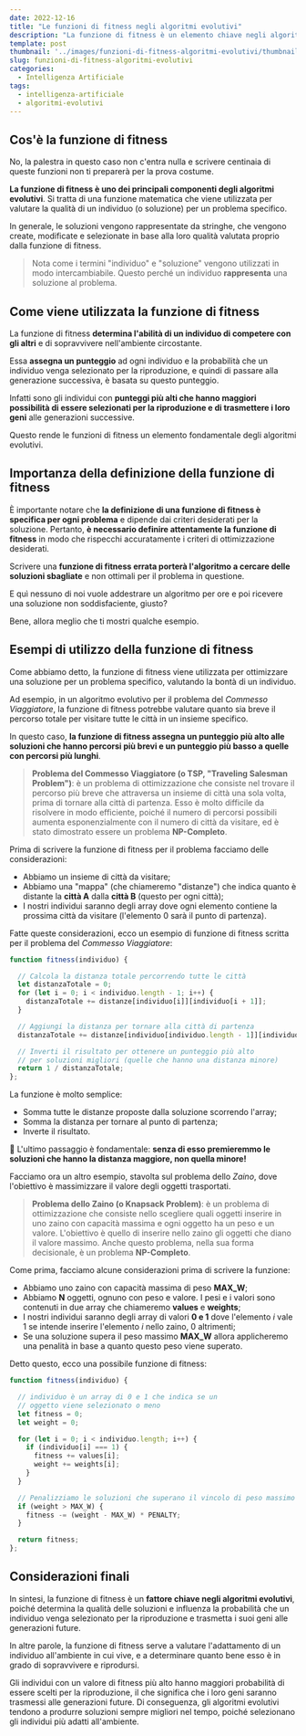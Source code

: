 ```yaml
---
date: 2022-12-16
title: "Le funzioni di fitness negli algoritmi evolutivi"
description: "La funzione di fitness è un elemento chiave negli algoritmi evolutivi. Scopri come viene utilizzata per valutare le soluzioni e perché è così importante nella selezione per la riproduzione."
template: post
thumbnail: '../images/funzioni-di-fitness-algoritmi-evolutivi/thumbnail.jpg'
slug: funzioni-di-fitness-algoritmi-evolutivi
categories:
  - Intelligenza Artificiale
tags:
  - intelligenza-artificiale
  - algoritmi-evolutivi
---
```


## Cos'è la funzione di fitness

No, la palestra in questo caso non c'entra nulla e scrivere centinaia di queste funzioni
non ti preparerà per la prova costume.

**La funzione di fitness è uno dei principali componenti degli algoritmi evolutivi**. Si tratta di una funzione matematica che viene utilizzata per valutare la qualità di un individuo (o soluzione) per un problema specifico.

In generale, le soluzioni vengono rappresentate da stringhe, che vengono create, modificate e selezionate in base alla loro qualità valutata proprio dalla funzione di fitness.

> Nota come i termini "individuo" e "soluzione" vengono utilizzati in modo intercambiabile.
> Questo perché un individuo **rappresenta** una soluzione al problema.

## Come viene utilizzata la funzione di fitness

La funzione di fitness **determina l'abilità di un individuo di competere con gli altri** e di sopravvivere nell'ambiente circostante.

Essa **assegna un punteggio** ad ogni individuo e la probabilità che un individuo venga selezionato per la riproduzione, e quindi di passare alla generazione successiva, è basata su questo punteggio.

Infatti sono gli individui con **punteggi più alti che hanno maggiori possibilità di essere selezionati per la riproduzione e di trasmettere i loro geni** alle generazioni successive.

Questo rende le funzioni di fitness un elemento fondamentale degli algoritmi evolutivi.

## Importanza della definizione della funzione di fitness

È importante notare che **la definizione di una funzione di fitness è specifica per ogni problema** e dipende dai criteri desiderati per la soluzione.
Pertanto, **è necessario definire attentamente la funzione di fitness** in modo che rispecchi accuratamente i criteri di ottimizzazione desiderati.

Scrivere una **funzione di fitness errata porterà l'algoritmo a cercare delle soluzioni sbagliate** e non ottimali per il problema in questione.

E quì nessuno di noi vuole addestrare un algoritmo per ore e poi ricevere una soluzione non soddisfaciente, giusto?

Bene, allora meglio che ti mostri qualche esempio.

## Esempi di utilizzo della funzione di fitness

Come abbiamo detto, la funzione di fitness viene utilizzata per ottimizzare una soluzione per un problema specifico, valutando la bontà di un individuo.

Ad esempio, in un algoritmo evolutivo per il problema del _Commesso Viaggiatore_, la funzione di fitness potrebbe valutare quanto sia breve il percorso totale per visitare tutte le città in un insieme specifico.

In questo caso, **la funzione di fitness assegna un punteggio più alto alle soluzioni che hanno percorsi più brevi e un punteggio più basso a quelle con percorsi più lunghi**.

> **Problema del Commesso Viaggiatore (o TSP, "Traveling Salesman Problem")**: è un problema di ottimizzazione che consiste nel trovare il percorso più breve che attraversa un insieme di città una sola volta, prima di tornare alla città di partenza.
> Esso è molto difficile da risolvere in modo efficiente, poiché il numero di percorsi possibili aumenta esponenzialmente con il numero di città da visitare, ed è stato dimostrato essere un problema **NP-Completo**.

Prima di scrivere la funzione di fitness per il problema facciamo delle considerazioni:

* Abbiamo un insieme di città da visitare;
* Abbiamo una "mappa" (che chiameremo "distanze") che indica quanto è distante la **città A** dalla **città B** (questo per ogni città);
* I nostri individui saranno degli array dove ogni elemento contiene la prossima città da visitare (l'elemento 0 sarà il punto di partenza).

Fatte queste considerazioni, ecco un esempio di funzione di fitness scritta per il problema del _Commesso Viaggiatore_:

```javascript
function fitness(individuo) {

  // Calcola la distanza totale percorrendo tutte le città
  let distanzaTotale = 0;
  for (let i = 0; i < individuo.length - 1; i++) { 
    distanzaTotale += distanze[individuo[i]][individuo[i + 1]];
  }

  // Aggiungi la distanza per tornare alla città di partenza
  distanzaTotale += distanze[individuo[individuo.length - 1]][individuo[0]];

  // Inverti il risultato per ottenere un punteggio più alto
  // per soluzioni migliori (quelle che hanno una distanza minore)
  return 1 / distanzaTotale;
};
```

La funzione è molto semplice:

* Somma tutte le distanze proposte dalla soluzione scorrendo l'array;
* Somma la distanza per tornare al punto di partenza;
* Inverte il risultato.

🚨 L'ultimo passaggio è fondamentale: **senza di esso premieremmo le soluzioni che hanno la distanza maggiore, non quella minore!**

Facciamo ora un altro esempio, stavolta sul problema dello _Zaino_, dove l'obiettivo è massimizzare il valore degli oggetti trasportati.

> **Problema dello Zaino (o Knapsack Problem)**: è un problema di ottimizzazione che consiste nello scegliere quali oggetti inserire in uno zaino con capacità massima
> e ogni oggetto ha un peso e un valore. L'obiettivo è quello di inserire nello zaino gli oggetti che diano il valore massimo. Anche questo problema, nella sua forma decisionale, è un problema **NP-Completo**.

Come prima, facciamo alcune considerazioni prima di scrivere la funzione:

* Abbiamo uno zaino con capacità massima di peso **MAX_W**;
* Abbiamo **N** oggetti, ognuno con peso e valore. I pesi e i valori sono contenuti in due array che chiameremo **values** e **weights**;
* I nostri individui saranno degli array di valori **0 e 1** dove l'elemento _i_ vale 1 se intende inserire l'elemento _i_ nello zaino, 0 altrimenti;
* Se una soluzione supera il peso massimo **MAX_W** allora applicheremo una penalità in base a quanto questo peso viene superato.

Detto questo, ecco una possibile funzione di fitness:

```javascript
function fitness(individuo) {

  // individuo è un array di 0 e 1 che indica se un 
  // oggetto viene selezionato o meno
  let fitness = 0;
  let weight = 0;

  for (let i = 0; i < individuo.length; i++) {
    if (individuo[i] === 1) {
      fitness += values[i];
      weight += weights[i];
    }
  }

  // Penalizziamo le soluzioni che superano il vincolo di peso massimo
  if (weight > MAX_W) {
    fitness -= (weight - MAX_W) * PENALTY;
  }

  return fitness;
};
```

## Considerazioni finali

In sintesi, la funzione di fitness è un **fattore chiave negli algoritmi evolutivi**, poiché determina la qualità delle soluzioni e influenza la probabilità che un individuo venga selezionato per la riproduzione e trasmetta i suoi geni alle generazioni future.

In altre parole, la funzione di fitness serve a valutare l'adattamento di un individuo all'ambiente in cui vive, e a determinare quanto bene esso è in grado di sopravvivere e riprodursi.

Gli individui con un valore di fitness più alto hanno maggiori probabilità di essere scelti per la riproduzione, il che significa che i loro geni saranno trasmessi alle generazioni future. Di conseguenza, gli algoritmi evolutivi tendono a produrre soluzioni sempre migliori nel tempo, poiché selezionano gli individui più adatti all'ambiente.
